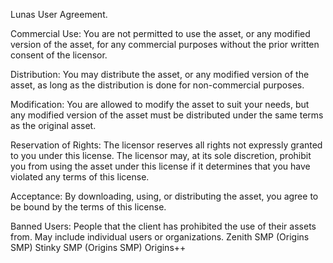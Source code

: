Lunas User Agreement.

Commercial Use:
You are not permitted to use the asset, or any modified version of the asset, for any commercial purposes without the prior written consent of the licensor.

Distribution:
You may distribute the asset, or any modified version of the asset, as long as the distribution is done for non-commercial purposes.

Modification:
You are allowed to modify the asset to suit your needs, but any modified version of the asset must be distributed under the same terms as the original asset.

Reservation of Rights:
The licensor reserves all rights not expressly granted to you under this license. The licensor may, at its sole discretion, prohibit you from using the asset under this license if it determines that you have violated any terms of this license.

Acceptance:
By downloading, using, or distributing the asset, you agree to be bound by the terms of this license.

Banned Users:
People that the client has prohibited the use of their assets from. May include individual users or organizations.
Zenith SMP (Origins SMP)
Stinky SMP (Origins SMP)
Origins++
